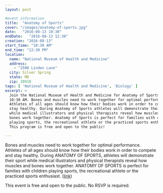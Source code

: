 ```yaml
---
layout: post

#event information
title:  "Anatomy of Sports"
cover: "/images/anatomy-of-sports.jpg"
date:   "2016-08-13 10:30"
endDate:   "2016-08-13 12:30"
creation: "2016-08-13"
start_time: "10:30 AM"
end_time: "12:30 PM"
location:
  name: "National Museum of Health and Medicine"
  address:
    - "2500 Linden Lane"
  city: Silver Spring
  state: MD
  zip: 20910
tags: [ 'National Museum of Health and Medicine', 'Biology' ]
excerpt: >
  Join the National Museum of Health and Medicine for Anatomy of Sports today at
  10:30 AM. Bones and muscles need to work together for optimal performance.
  Athletes of all ages should know how their bodies work in order to compete and
  stay healthy. During Anatomy of Sports athletes will demonstrate their sport
  while medical illustrators and physical therapists reveal how muscles and
  bones work together. Anatomy of Sports is perfect for families with children
  playing sports, the recreational athlete or the practiced sports enthusiast.
  This program is free and open to the public!

---
```


Bones and muscles need to work together for optimal performance. Athletes of all
ages should know how their bodies work in order to compete and stay healthy.
During ANATOMY OF SPORTS, athletes will demonstrate their sport while medical
illustrators and physical therapists reveal how muscles and bones work together.
ANATOMY OF SPORTS is perfect for families with children playing sports, the
recreational athlete or the practiced sports enthusiast.
([link](http://www.medicalmuseum.mil/index.cfm?p=media.events.2016.08132016))

This event is free and open to the public. No RSVP is required.
